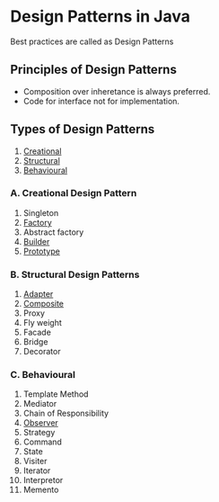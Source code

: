 # Design Patterns in Java

Best practices are called as Design Patterns

## Principles of Design Patterns

- Composition over inheretance is always preferred.
- Code for interface not for implementation.

## Types of Design Patterns

1. [Creational](#a-creational-design-pattern)
2. [Structural](#b-structural-design-patterns)
3. [Behavioural](#c-behavioural)

### A. Creational Design Pattern

1. Singleton
2. [Factory](Factory-Design-Pattern.md)
3. Abstract factory
4. [Builder](Builder-Design-Pattern.md)
5. [Prototype](Prototype-Design-Pattern.md)

### B. Structural Design Patterns

1. [Adapter](Adapter-Design-Pattern.md)
1. [Composite](Composite-Design-Pattern.md)
1. Proxy
1. Fly weight
1. Facade
1. Bridge
1. Decorator

### C. Behavioural

1. Template Method
1. Mediator
1. Chain of Responsibility
1. [Observer](Observer-Design-Pattern.md)
1. Strategy
1. Command
1. State
1. Visiter
1. Iterator
1. Interpretor
1. Memento
